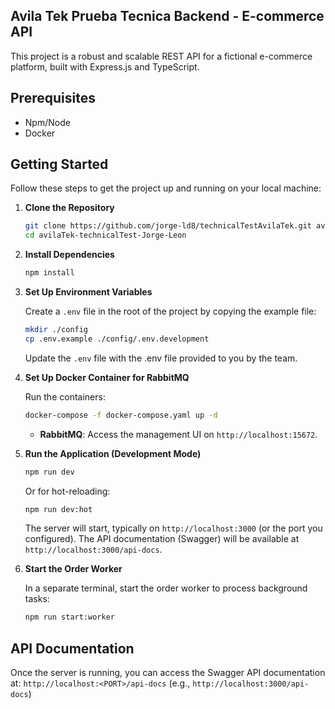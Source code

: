 ## Avila Tek Prueba Tecnica Backend - E-commerce API

This project is a robust and scalable REST API for a fictional e-commerce platform, built with Express.js and TypeScript. 

## Prerequisites

*   Npm/Node
*   Docker

## Getting Started

Follow these steps to get the project up and running on your local machine:

1.  **Clone the Repository**

    ```bash
    git clone https://github.com/jorge-ld8/technicalTestAvilaTek.git avilaTek-technicalTest-Jorge-Leon
    cd avilaTek-technicalTest-Jorge-Leon
    ```

2.  **Install Dependencies**

    ```bash
    npm install
    ```

3.  **Set Up Environment Variables**

    Create a `.env` file in the root of the project by copying the example file:

    ```bash
    mkdir ./config
    cp .env.example ./config/.env.development
    ```

    Update the `.env` file with the .env file provided to you by the team.

4.  **Set Up Docker Container for RabbitMQ**

    Run the containers:

    ```bash
    docker-compose -f docker-compose.yaml up -d
    ```

    *   **RabbitMQ**: Access the management UI on `http://localhost:15672`.

5.  **Run the Application (Development Mode)**

    ```bash
    npm run dev
    ```
    Or for hot-reloading:
    ```bash
    npm run dev:hot
    ```
    The server will start, typically on `http://localhost:3000` (or the port you configured).
    The API documentation (Swagger) will be available at `http://localhost:3000/api-docs`.

6.  **Start the Order Worker**

    In a separate terminal, start the order worker to process background tasks:

    ```bash
    npm run start:worker
    ```
## API Documentation

Once the server is running, you can access the Swagger API documentation at:
`http://localhost:<PORT>/api-docs` (e.g., `http://localhost:3000/api-docs`)
